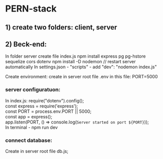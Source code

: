 # PERN-stack
## 1) create two folders: client, server

## 2) Beck-end:

In folder server create file index.js
npm install express pg pg-hstore sequelize cors dotenv
npm install -D nodemon // restart server automatically
In settings.json - "scripts" - add "dev": "nodemon index.js"

Create environment: create in server root file .env
in this file:
PORT=5000

### server configuratuon:
In index.js:
require("dotenv").config();  
const express = require('express');  
const PORT = process.env.PORT || 5000;  
const app = express();  
app.listen(PORT, () => console.log(`Server started on port ${PORT}`));  
In terminal - npm run dev

### connect database:
Create in server root file db.js;  

